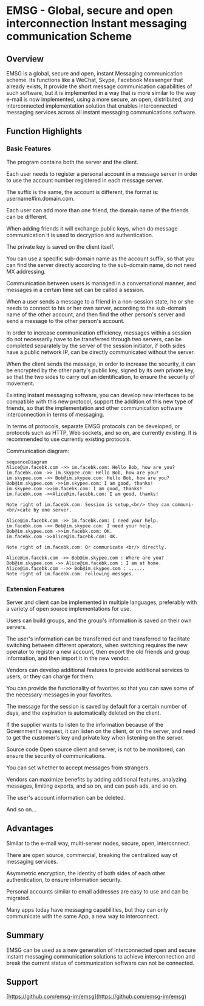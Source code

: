 # EMSG - Global, secure and open interconnection Instant messaging communication Scheme


## Overview

EMSG is a global, secure and open, instant Messaging communication scheme. Its functions like a WeChat, Skype, Facebook Messenger that already exists, It provide the short message communication capabilities of such software, but it is implemented in a way that is more similar to the way e-mail is now implemented, using a more secure, an open, distributed, and interconnected implementation solution that enables interconnected messaging services across all instant messaging communications software.

## Function Highlights

### Basic Features

The program contains both the server and the client.

Each user needs to register a personal account in a message server in order to use the account number registered in each message server.

The suffix is the same, the account is different, the format is: username#im.domain.com.

Each user can add more than one friend, the domain name of the friends can be different.

When adding friends it will exchange public keys, when do message communication it is used to decryption and authentication.

The private key is saved on the client itself.

You can use a specific sub-domain name as the account suffix, so that you can find the server directly according to the sub-domain name, do not need MX addressing.

Communication between users is managed in a conversational manner, and messages in a certain time set can be called a session.

When a user sends a message to a friend in a non-session state, he or she needs to connect to his or her own server, according to the sub-domain name of the other account, and then find the other person's server and send a message to the other person's account.

In order to increase communication efficiency, messages within a session do not necessarily have to be transferred through two servers, can be completed separately by the server of the session initiator, if both sides have a public network IP, can be directly communicated without the server.

When the client sends the message, in order to increase the security, it can be encrypted by the other party's public key, signed by its own private key, so that the two sides to carry out an identification, to ensure the security of movement.

Existing instant messaging software, you can develop new interfaces to be compatible with this new protocol, support the addition of this new type of friends, so that the implementation and other communication software interconnection in terms of messaging.

In terms of protocols, separate EMSG protocols can be developed, or protocols such as HTTP, Web sockets, and so on, are currently existing. It is recommended to use currently existing protocols.

Communication diagram:
```mermaid
sequenceDiagram
Alice@im.facebk.com ->> im.facebk.com: Hello Bob, how are you?
im.facebk.com ->> im.skypee.com: Hello Bob, how are you?
im.skypee.com ->> Bob@im.skypee.com: Hello Bob, how are you?
Bob@im.skypee.com ->>im.skypee.com: I am good, thanks!
im.skypee.com ->>im.facebk.com: I am good, thanks!
im.facebk.com ->>Alice@im.facebk.com: I am good, thanks!

Note right of im.facebk.com: Session is setup,<br/> they can communi-<br/>cate by one server.

Alice@im.facebk.com ->> im.facebk.com: I need your help.
im.facebk.com ->> Bob@im.skypee.com: I need your help.
Bob@im.skypee.com ->>im.facebk.com: OK.
im.facebk.com ->>Alice@im.facebk.com: OK.

Note right of im.facebk.com: Or communicate <br/> directly.

Alice@im.facebk.com ->> Bob@im.skypee.com : Where are you?
Bob@im.skypee.com ->> Alice@im.facebk.com : I am at home.
Alice@im.facebk.com -->> Bob@im.skypee.com : ......
Note right of im.facebk.com: Following messges.
```

### Extension Features

Server and client can be implemented in multiple languages, preferably with a variety of open source implementations for use.

Users can build groups, and the group's information is saved on their own servers.

The user's information can be transferred out and transferred to facilitate switching between different operators, when switching requires the new operator to register a new account, then export the old friends and group information, and then import it in the new vendor.

Vendors can develop additional features to provide additional services to users, or they can charge for them.

You can provide the functionality of favorites so that you can save some of the necessary messages in your favorites.

The message for the session is saved by default for a certain number of days, and the expiration is automatically deleted on the client.

If the supplier wants to listen to the information because of the Government's request, it can listen on the client, or on the server, and need to get the customer's key and private key when listening on the server.

Source code Open source client and server, is not to be monitored, can ensure the security of communications.

You can set whether to accept messages from strangers.

Vendors can maximize benefits by adding additional features, analyzing messages, limiting exports, and so on, and can push ads, and so on.

The user's account information can be deleted.

And so on...

## Advantages

Similar to the e-mail way, multi-server nodes, secure, open, interconnect.

There are open source, commercial, breaking the centralized way of messaging services.

Asymmetric encryption, the identity of both sides of each other authentication, to ensure information security.

Personal accounts similar to email addresses are easy to use and can be migrated.

Many apps today have messaging capabilities, but they can only communicate with the same App, a new way to interconnect.

## Summary

EMSG can be used as a new generation of interconnected open and secure instant messaging communication solutions to achieve interconnection and break the current status of communication software can not be connected.

##  Support

[https://github.com/emsg-im/emsg](https://github.com/emsg-im/emsg)


